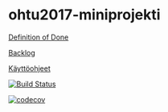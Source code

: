 # ohtu2017-miniprojekti

[Definition of Done](https://github.com/OtterleyW/ohtu2017-miniprojekti/blob/master/definitionofdone.md)

[Backlog](https://docs.google.com/spreadsheets/d/15L0jkI4aUTAlSz5wAOpp7wbPSEIVxaG1op6_wA98RLQ/edit?usp=sharing)

[Käyttöohjeet](https://github.com/OtterleyW/ohtu2017-miniprojekti/blob/master/kayttoohjeet.md)

[![Build Status](https://travis-ci.org/OtterleyW/ohtu2017-miniprojekti.svg?branch=master)](https://travis-ci.org/OtterleyW/ohtu2017-miniprojekti)

[![codecov](https://codecov.io/gh/OtterleyW/ohtu2017-miniprojekti/branch/master/graph/badge.svg)](https://codecov.io/gh/OtterleyW/ohtu2017-miniprojekti)
